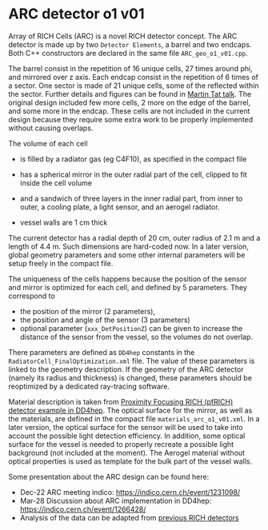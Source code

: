 ARC detector o1 v01
=======================

Array of RICH Cells (ARC) is a novel RICH detector concept. The ARC detector is made up by two `Detector Elements`, a barrel and two endcaps. Both C++ constructors are declared in the same file `ARC_geo_o1_v01.cpp`. 

The barrel consist in the repetition of 16 unique cells, 27 times around phi, and mirrored over z axis. Each endcap consist in the repetition of 6 times of a sector. One sector is made of 21 unique cells, some of the reflected within the sector. Further details and figures can be found in [Martin Tat talk](https://indico.cern.ch/event/1231098/contributions/5179993/attachments/2568014/4427756/ARC_Presentation_DD4HEPIntro_15th_December_2022.pdf). The original design included few more cells, 2 more on the edge of the barrel, and some more in the endcap. These cells are not included in the current design because they require some extra work to be properly implemented without causing overlaps.


The volume of each cell

* is filled by a radiator gas (eg C4F10), as specified in the compact file

* has a spherical mirror in the outer radial part of the cell, clipped to fit inside the cell volume

* and a sandwich of three layers in the inner radial part, from inner to outer, a cooling plate, a light sensor, and an aerogel radiator.

* vessel walls are 1 cm thick

The current detector has a radial depth of 20 cm, outer radius of 2.1 m and a length of 4.4 m. Such dimensions are hard-coded now. In a later version, global geometry parameters and some other internal parameters will be setup freely in the compact file.

The uniqueness of the cells happens because the position of the sensor and mirror is optimized for each cell, and defined by 5 parameters. They correspond to
* the position of the mirror (2 parameters),
* the position and angle of the sensor (3 parameters)
* optional parameter (`xxx_DetPositionZ`) can be given to increase the distance of the sensor from the vessel, so the volumes do not overlap.

There parameters are defined as `DD4hep` constants in the `RadiatorCell_FinalOptimization.xml` file. The value of these parameters is linked to the geometry description. If the geometry of the ARC detector (namely its radius and thickness) is changed, these parameters should be reoptimized by a dedicated ray-tracing software. 

Material description is taken from [Proximity Focusing RICH (pfRICH) detector example in DD4hep](https://github.com/AIDASoft/DD4hep/tree/master/examples/OpticalTracker). The optical surface for the mirror, as well as the materials, are defined in the compact file `materials_arc_o1_v01.xml`. In a later version, the optical surface for the sensor will be used to take into account the possible light detection efficiency. In addition, some optical surface for the vessel is needed to properly recreate a possible light background (not included at the moment). The Aerogel material without optical properties is used as template for the bulk part of the vessel walls.

Some presentation about the ARC design can be found here:
* Dec-22 ARC meeting indico: https://indico.cern.ch/event/1231098/
* Mar-28 Discussion about ARC implementation in DD4hep: https://indico.cern.ch/event/1266428/
* Analysis of the data can be adapted from [previous RICH detectors](https://s3.cern.ch/inspire-prod-files-9/92927eb16166b155de56b61339f05521)
